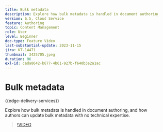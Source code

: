 ```yaml
---
title: Bulk metadata
description: Explore how bulk metadata is handled in document authoring.
version: 6.5, Cloud Service
feature: Authoring
topic: Content Management
role: User
level: Beginner
doc-type: Feature Video
last-substantial-update: 2023-11-15
jira: KT-14471
thumbnail: 3425705.jpeg
duration: 96
exl-id: cada8642-b677-4b61-927b-f640b3e2a1ac
---
```

# Bulk metadata

{{edge-delivery-services}}

Explore how bulk metadata is handled in document authoring, and how authors can update bulk metadata with no technical expertise.

>[!VIDEO](https://video.tv.adobe.com/v/3425705/?learn=on)
